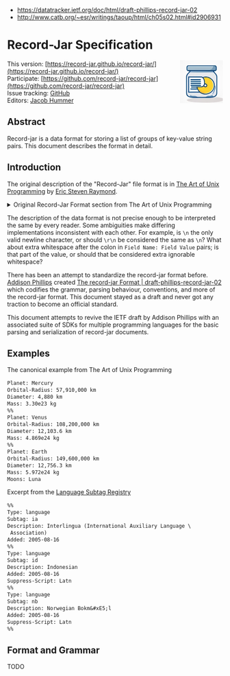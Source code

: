 - https://datatracker.ietf.org/doc/html/draft-phillips-record-jar-02
- http://www.catb.org/~esr/writings/taoup/html/ch05s02.html#id2906931

# Record-Jar Specification

<img align=right height=100 src="logo.png">

This version: [https://record-jar.github.io/record-jar/](https://record-jar.github.io/record-jar/) \
Participate: [https://github.com/record-jar/record-jar](https://github.com/record-jar/record-jar) \
Issue tracking: [GitHub](https://github.com/record-jar/record-jar/issues) \
Editors: [Jacob Hummer](https://jcbhmr.com)

## Abstract

Record-jar is a data format for storing a list of groups of key-value string pairs. This document describes the format in detail.

## Introduction

The original description of the "Record-Jar" file format is in [The Art of Unix Programming](http://www.catb.org/~esr/writings/taoup/html/ch05s02.html#id2906931) by [Eric Steven Raymond](http://www.catb.org/esr/).

<details>
<summary>Original Record-Jar Format section from The Art of Unix Programming</summary>

> ### Record-Jar Format
> 
> Cookie-jar record separators combine well with the RFC 822 metaformat for records, yielding a format we'll call ‘record-jar’. If you need a textual format that will support multiple records with a variable repertoire of explicit fieldnames, one of the least surprising and human-friendliest ways to do it would look like Example 5.4.
>
> **Example 5.4. Basic data for three planets in a record-jar format.**
>
> ```
> Planet: Mercury
> Orbital-Radius: 57,910,000 km
> Diameter: 4,880 km
> Mass: 3.30e23 kg
> %%
> Planet: Venus
> Orbital-Radius: 108,200,000 km
> Diameter: 12,103.6 km
> Mass: 4.869e24 kg
> %%
> Planet: Earth
> Orbital-Radius: 149,600,000 km
> Diameter: 12,756.3 km
> Mass: 5.972e24 kg
> Moons: Luna
> ```
>
> Of course, the record delimiter could be a blank line, but a line consisting of "%%\n" is more explicit and less likely to be introduced by accident during editing (two printable characters are better than one because it can't be generated by a single-character typo). In a format like this it is good practice to simply ignore blank lines.
>
> If your records have an unstructured text part, your record-jar format is closely approaching a mailbox format. In this case, it's important that you have a well-defined way to escape the record delimiter so it can appear in text; otherwise, your record reader is going to choke on an ill-formed text part someday. Some technique analogous to byte-stuffing (described later in this chapter) is indicated.
>
> Record-jar format is appropriate for sets of field-attribute associations that are like DSV files, but have a variable repertoire of fields, and possibly unstructured text associated with them.

&mdash; [The Art of Unix Programming](http://www.catb.org/~esr/writings/taoup/html/ch05s02.html#id2906931)

</details>

The description of the data format is not precise enough to be interpreted the same by every reader. Some ambiguities make differing implementations inconsistent with each other. For example, is `\n` the only valid newline character, or should `\r\n` be considered the same as `\n`? What about extra whitespace after the colon in `Field Name: Field Value` pairs; is that part of the value, or should that be considered extra ignorable whitespace?

There has been an attempt to standardize the record-jar format before. [Addison Phillips](https://datatracker.ietf.org/person/addisoni18n@gmail.com) created [The record-jar Format | draft-phillips-record-jar-02](https://datatracker.ietf.org/doc/html/draft-phillips-record-jar-02) which codifies the grammar, parsing behaviour, conventions, and more of the record-jar format. This document stayed as a draft and never got any traction to become an official standard.

This document attempts to revive the IETF draft by Addison Phillips with an associated suite of SDKs for multiple programming languages for the basic parsing and serialization of record-jar documents.

## Examples

The canonical example from The Art of Unix Programming

```
Planet: Mercury
Orbital-Radius: 57,910,000 km
Diameter: 4,880 km
Mass: 3.30e23 kg
%%
Planet: Venus
Orbital-Radius: 108,200,000 km
Diameter: 12,103.6 km
Mass: 4.869e24 kg
%%
Planet: Earth
Orbital-Radius: 149,600,000 km
Diameter: 12,756.3 km
Mass: 5.972e24 kg
Moons: Luna
```

Excerpt from the [Language Subtag Registry](https://datatracker.ietf.org/doc/html/rfc4646)

```
%%
Type: language
Subtag: ia
Description: Interlingua (International Auxiliary Language \
 Association)
Added: 2005-08-16
%%
Type: language
Subtag: id
Description: Indonesian
Added: 2005-08-16
Suppress-Script: Latn
%%
Type: language
Subtag: nb
Description: Norwegian Bokm&#xE5;l
Added: 2005-08-16
Suppress-Script: Latn
%%
```

## Format and Grammar

TODO
